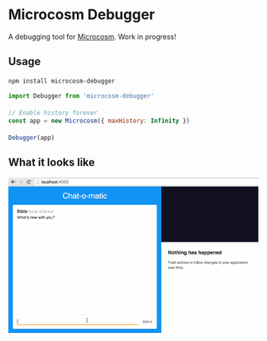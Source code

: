 # Microcosm Debugger

A debugging tool for [Microcosm](https://github.com/vigetlabs/microcosm). Work in progress!

## Usage

```shell
npm install microcosm-debugger
```

```javascript
import Debugger from 'microcosm-debugger'

// Enable history forever
const app = new Microcosm({ maxHistory: Infinity })

Debugger(app)
```

## What it looks like

![what the microcosm debugger looks like](./docs/debugger.gif)
